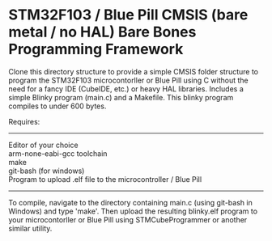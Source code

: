 # STM32F103 / Blue Pill CMSIS (bare metal / no HAL) Bare Bones Programming Framework
Clone this directory structure to provide a simple CMSIS folder structure to program the STM32F103 microcontorller or Blue Pill using C without the need for a fancy IDE (CubeIDE, etc.) or heavy HAL libraries. Includes a simple Blinky program (main.c) and a Makefile. This blinky program compiles to under 600 bytes.

Requires:<br>
<hr>
Editor of your choice<br>
arm-none-eabi-gcc toolchain<br>
make<br>
git-bash (for windows)<br>
Program to upload .elf file to the microcontroller / Blue Pill<br>
<hr>
To compile, navigate to the directory containing main.c (using git-bash in Windows) and type 'make'. Then upload the resulting blinky.elf program to your microcontorller or Blue Pill using STMCubeProgrammer or another similar utility.
